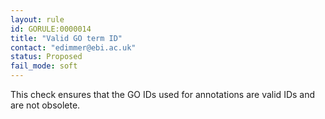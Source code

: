 ```yaml
---
layout: rule
id: GORULE:0000014
title: "Valid GO term ID"
contact: "edimmer@ebi.ac.uk"
status: Proposed
fail_mode: soft
---
```

This check ensures that the GO IDs used for annotations are valid IDs
and are not obsolete.
